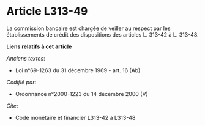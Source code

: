 # Article L313-49

La commission bancaire est chargée de veiller au respect par les établissements de crédit des dispositions des articles L.
313-42 à L. 313-48.

**Liens relatifs à cet article**

_Anciens textes_:

  - Loi n°69-1263 du 31 décembre 1969 - art. 16 (Ab)

_Codifié par_:

  - Ordonnance n°2000-1223 du 14 décembre 2000 (V)

_Cite_:

  - Code monétaire et financier L313-42 à L313-48
